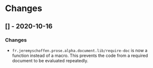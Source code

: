 # Changes

## [] - 2020-10-16
### Changes
- `fr.jeremyschoffen.prose.alpha.document.lib/require-doc` is now a function instead of a macro.
This prevents the code from a required document to be evaluated repeatedly.


